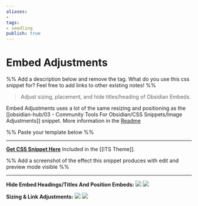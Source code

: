 ```yaml
---
aliases: 
- 
tags:
- seedling
publish: true
---
```


# Embed Adjustments

%% Add a description below and remove the tag. What do you use this css snippet for? Feel free to add links to other existing notes! %% 

> Adjust sizing, placement, and hide titles/heading of Obsidian Embeds.

Embed Adjustments uses a lot of the same resizing and positioning as the [[obsidian-hub/03 - Community Tools For Obsidian/CSS Snippets/Image Adjustments]] snippet. More information in the [Readme](https://github.com/SlRvb/Obsidian--ITS-Theme#embed-adjustments)

%% Paste your template below %%

---
[**Get CSS Snippet Here**](https://github.com/SlRvb/Obsidian--ITS-Theme/blob/main/S%20-%20Embed%20Adjustments.css)
Included in the [[ITS Theme]].

%% Add a screenshot of the effect this snippet produces with edit and preview mode visible %%

---
**Hide Embed Headings/Titles And Position Embeds:**
[![](https://raw.githubusercontent.com/SlRvb/Obsidian--ITS-Theme/main/Images/Embed-Adjustments-Hide-Heading%26Title%2BPositioning-Dark.png)](https://raw.githubusercontent.com/SlRvb/Obsidian--ITS-Theme/main/Images/Embed-Adjustments-Hide-Heading%26Title%2BPositioning-Dark.png)
[![](https://raw.githubusercontent.com/SlRvb/Obsidian--ITS-Theme/main/Images/Embed-Adjustments-Hide-Heading%26Title%2BPositioning-Light.png)](https://raw.githubusercontent.com/SlRvb/Obsidian--ITS-Theme/main/Images/Embed-Adjustments-Hide-Heading%26Title%2BPositioning-Light.png)

**Sizing & Link Adjustments:**
[![](https://raw.githubusercontent.com/SlRvb/Obsidian--ITS-Theme/main/Images/Embed-Adjustments-Sizing%2BLink-Dark.png)](https://raw.githubusercontent.com/SlRvb/Obsidian--ITS-Theme/main/Images/Embed-Adjustments-Sizing%2BLink-Dark.png)
[![](https://raw.githubusercontent.com/SlRvb/Obsidian--ITS-Theme/main/Images/Embed-Adjustments-Sizing%2BLink-Light.png)](https://raw.githubusercontent.com/SlRvb/Obsidian--ITS-Theme/main/Images/Embed-Adjustments-Sizing%2BLink-Light.png)